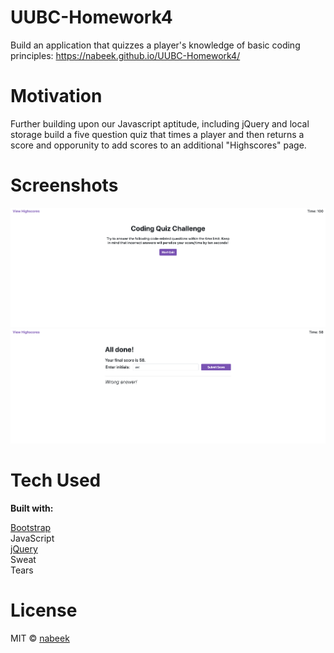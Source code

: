 # UUBC-Homework4

Build an application that quizzes a player's knowledge of basic coding principles: https://nabeek.github.io/UUBC-Homework4/

# Motivation

Further building upon our Javascript aptitude, including jQuery and local storage build a five question quiz that times a player and then returns a score and opporunity to add scores to an additional "Highscores" page.

# Screenshots
![Quiz introduction](https://raw.githubusercontent.com/nabeek/UUBC-Homework4/master/assets/coding%20quiz%20ss%201.png)
![Quiz endgame](https://raw.githubusercontent.com/nabeek/UUBC-Homework4/master/assets/coding%20quiz%20ss%202.png)

# Tech Used

**Built with:**

[Bootstrap](https://getbootstrap.com)\
JavaScript\
[jQuery](https://jquery.com)\
Sweat\
Tears

# License

MIT © [nabeek](https://github.com/nabeek)
